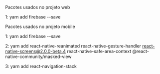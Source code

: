 Pacotes usados no projeto web

1: yarn add firebase --save




Pacotes usados no projeto mobile


1: yarn add firebase --save

2: yarn add react-native-reanimated react-native-gesture-handler react-native-screens@2.0.0-beta.4  react-native-safe-area-context @react-native-community/masked-view

3: yarn add react-navigation-stack





